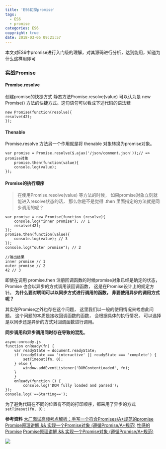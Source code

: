 ```yaml
---
title: 'ES6初探promise'
tags:
  - ES6
  - promise
categories: ES6
copyright: true
date: 2018-03-05 09:21:57
---
```

本文对ES6中promise进行入门级的理解，对其源码进行分析，达到能用，知道为什么这样用即可
<!--more-->

### 实战Promise
####  Promise.resolve
创建promise的快捷方式
静态方法Promise.resolve(value) 可以认为是 new Promise() 方法的快捷方式。这句语句可以看成下述代码的语法糖
```
new Promise(function(resolve){
resolve(42);
});
```
#### Thenable
Promise.resolve 方法另一个作用就是将 thenable 对象转换为promise对象。
```
var promise = Promise.resolve($.ajax('/json/comment.json'));// => promise对象
    promise.then(function(value){
    console.log(value);
});
```

#### Promise的执行顺序
> 在使用Promise.resolve(value) 等方法的时候， 如果promise对象立刻就能进入resolve状态的话， 那么你是不是觉得 .then 里面指定的方法就是同步调用的呢？

```
var promise = new Promise(function (resolve){
	console.log("inner promise"); // 1
	resolve(42);
});
promise.then(function(value){
	console.log(value); // 3
});
console.log("outer promise"); // 2

//输出结果
inner promise // 1
outer promise // 2
42 // 3
```
即使在调用 promise.then 注册回调函数的时候promise对象已经是确定的状态， Promise
也会以异步的方式调用该回调函数， 这是在Promise设计上的规定方针。
**为什么要对明明可以以同步方式进行调用的函数， 非要使用异步的调用方式呢？**

其实在Promise之外也存在这个问题， 这里我们以一般的使用情况来考虑此问题。
这个问题的本质是接收回调函数的函数， 会根据具体的执行情况， 可以选择是以同步还是异步的方式对回调函数进行调用。

**同步调用和异步调用同时存在导致的混乱**。
```
async-onready.js
function onReady(fn) {
	var readyState = document.readyState;
	if (readyState === 'interactive' || readyState === 'complete') {
		setTimeout(fn, 0);
	} else {
		window.addEventListener('DOMContentLoaded', fn);
	}
	} 
	onReady(function () {
		console.log('DOM fully loaded and parsed');
});
console.log('==Starting==');
```
为了避免代码在不同的位置有不同的打印顺序，都采用了异步的方式`setTimeout(fn, 0);`

**参考资料**
[大厂面试高频考点解析：手写一个符合Promises/A+规范的promise](https://juejin.im/post/5b16800fe51d4506ae719bae)
[Promise原理讲解 && 实现一个Promise对象 (遵循Promise/A+规范)](https://juejin.im/post/5aa7868b6fb9a028dd4de672)
[性感的Promise](https://juejin.im/post/5ab20c58f265da23a228fe0f)
[Promise原理讲解 && 实现一个Promise对象 (遵循Promise/A+规范)](https://juejin.im/post/5aa7868b6fb9a028dd4de672)

![](http://oankigr4l.bkt.clouddn.com/wexin.png)